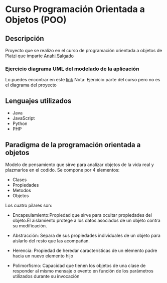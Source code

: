 # Curso Programación Orientada a Objetos (POO)

## Descripción
Proyecto que se realizo en el curso de programación orientada a objetos de Platzi que imparte [Anahi Salgado](https://twitter.com/anncode)

### Ejercicio diagrama UML del modelado de la aplicación

Lo puedes encontrar en este [link]( https://drive.google.com/file/d/1RDRc6Dy2iTcj53u9h17Ss5omFsQ16KVn/view?usp=sharing) 
Nota: Ejercicio parte del curso pero no es el diagrama del proyecto

## Lenguajes utilizados

  - Java
  - JavaScript
  - Python
  - PHP
  
 ## Paradigma de la programación orientada a objetos
  Modelo de pensamiento que sirve para analizar objetos de la vida real y plazmarlos en el codido.
  Se compone por 4 elementos:
  
  - Clases
  - Propiedades
  - Metodos
  - Objetos
    
Los cuatro pilares son: 
   
* Encapsulamiento:Propiedad que sirve para ocultar propiedades del objeto.El aislamiento protege a los datos asociados de un objeto contra su modificación.
    
* Abstracción: Separa de sus propiedades individuales  de un objeto para aislarlo del resto que las acompañan.     

* Herencia: Propiedad de heredar características de un elemento padre hacia un nuevo elemento hijo

* Polimorfismo: Capacidad que tienen los objetos de una clase de responder al mismo mensaje o evento en función de los parámetros utilizados durante su invocación
